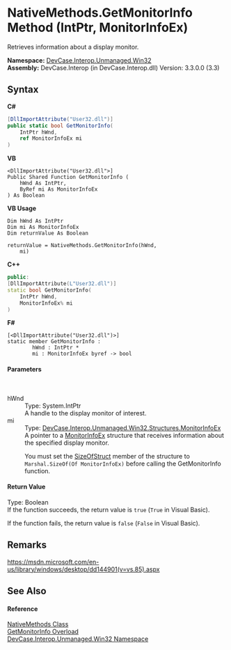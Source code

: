 # NativeMethods.GetMonitorInfo Method (IntPtr, MonitorInfoEx)
 

Retrieves information about a display monitor.

**Namespace:**&nbsp;<a href="N_DevCase_Interop_Unmanaged_Win32">DevCase.Interop.Unmanaged.Win32</a><br />**Assembly:**&nbsp;DevCase.Interop (in DevCase.Interop.dll) Version: 3.3.0.0 (3.3)

## Syntax

**C#**<br />
``` C#
[DllImportAttribute("User32.dll")]
public static bool GetMonitorInfo(
	IntPtr hWnd,
	ref MonitorInfoEx mi
)
```

**VB**<br />
``` VB
<DllImportAttribute("User32.dll">]
Public Shared Function GetMonitorInfo ( 
	hWnd As IntPtr,
	ByRef mi As MonitorInfoEx
) As Boolean
```

**VB Usage**<br />
``` VB Usage
Dim hWnd As IntPtr
Dim mi As MonitorInfoEx
Dim returnValue As Boolean

returnValue = NativeMethods.GetMonitorInfo(hWnd, 
	mi)
```

**C++**<br />
``` C++
public:
[DllImportAttribute(L"User32.dll")]
static bool GetMonitorInfo(
	IntPtr hWnd, 
	MonitorInfoEx% mi
)
```

**F#**<br />
``` F#
[<DllImportAttribute("User32.dll")>]
static member GetMonitorInfo : 
        hWnd : IntPtr * 
        mi : MonitorInfoEx byref -> bool 

```


#### Parameters
&nbsp;<dl><dt>hWnd</dt><dd>Type: System.IntPtr<br />A handle to the display monitor of interest.</dd><dt>mi</dt><dd>Type: <a href="T_DevCase_Interop_Unmanaged_Win32_Structures_MonitorInfoEx">DevCase.Interop.Unmanaged.Win32.Structures.MonitorInfoEx</a><br />A pointer to a <a href="T_DevCase_Interop_Unmanaged_Win32_Structures_MonitorInfoEx">MonitorInfoEx</a> structure that receives information about the specified display monitor. 

 You must set the <a href="F_DevCase_Interop_Unmanaged_Win32_Structures_MonitorInfoEx_SizeOfStruct">SizeOfStruct</a> member of the structure to `Marshal.SizeOf(Of MonitorInfoEx)` before calling the GetMonitorInfo function.</dd></dl>

#### Return Value
Type: Boolean<br />If the function succeeds, the return value is `true` (`True` in Visual Basic). 

 If the function fails, the return value is `false` (`False` in Visual Basic).

## Remarks
<a href="https://msdn.microsoft.com/en-us/library/windows/desktop/dd144901(v=vs.85).aspx" target="_blank">https://msdn.microsoft.com/en-us/library/windows/desktop/dd144901(v=vs.85).aspx</a>

## See Also


#### Reference
<a href="T_DevCase_Interop_Unmanaged_Win32_NativeMethods">NativeMethods Class</a><br /><a href="Overload_DevCase_Interop_Unmanaged_Win32_NativeMethods_GetMonitorInfo">GetMonitorInfo Overload</a><br /><a href="N_DevCase_Interop_Unmanaged_Win32">DevCase.Interop.Unmanaged.Win32 Namespace</a><br />